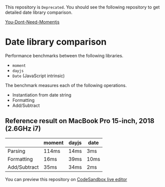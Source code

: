 This repository is `Deprecated`. You should see the following repository to get detailed date library comparison.

[You-Dont-Need-Momentjs](https://github.com/you-dont-need/You-Dont-Need-Momentjs)

# Date library comparison

Performance benchmarks between the following libraries.
- `moment`
- `dayjs`
- `Date` (JavaScript intrinsic)

The benchmark measures each of the following operations.
- Instantiation from date string
- Formatting
- Add/Subtract

## Reference result on MacBook Pro 15-inch, 2018 (2.6GHz i7)
|            | moment|dayjs|date|
|------------|-------|-----|----|
|     Parsing|  114ms| 14ms| 3ms|
|  Formatting|   16ms| 39ms|10ms|
|Add/Subtract|   35ms| 34ms| 2ms|

You can preview this repository on [CodeSandbox live editor](https://codesandbox.io/s/github/nemolize/date-library-comparison)
